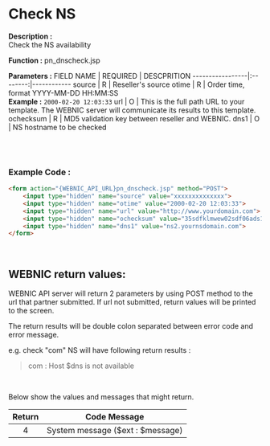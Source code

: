 #  Check NS

**Description :**  <br> 
Check the NS availability

**Function :** pn_dnscheck.jsp

**Parameters :** 
FIELD NAME | REQUIRED | DESCPRITION
-----------------|:--------:|------------
source | R | Reseller's source
otime | R | Order time, format YYYY-MM-DD HH:MM:SS <br> **Example :** `2000-02-20 12:03:33`
url | O | This is the full path URL to your template. The WEBNIC server will communicate its results to this template.
ochecksum | R | MD5 validation key between reseller and WEBNIC.
dns1 | O | NS hostname to be checked 

<br><br>

### Example Code :

```HTML
<form action="{WEBNIC_API_URL}pn_dnscheck.jsp" method="POST"> 
    <input type="hidden" name="source" value="xxxxxxxxxxxxxx"> 
    <input type="hidden" name="otime" value="2000-02-20 12:03:33"> 
    <input type="hidden" name="url" value="http://www.yourdomain.com">
    <input type="hidden" name="ochecksum" value="35sdfklmwew02sdf06ads1asd3"> 
    <input type="hidden" name="dns1" value="ns2.yournsdomain.com">
</form>
```

<br>

WEBNIC return values:
-----
WEBNIC API server will return 2 parameters by using POST method to the url that partner submitted. If url not submitted, return values will be printed to the screen.

The return results will be double colon separated between error code and error message.

e.g. check "com" NS will have following return results :<br>
>com : Host $dns is not available

<br>

Below show the values and messages that might return.

Return | Code Message
:-----:|-------------
4 | System message (\$ext : $message)